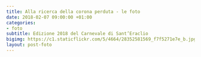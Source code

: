 ```yaml
---
title: Alla ricerca della corona perduta - le foto
date: 2018-02-07 09:00:00 +01:00
categories:
- foto
subtitle: Edizione 2018 del Carnevale di Sant’Eraclio
bigimg: https://c1.staticflickr.com/5/4664/28352581569_f7f5271e7e_b.jpg
layout: post-foto
---
```


<div class="flickr-album-contaier" data-photoset="72157665491634458"></div>
